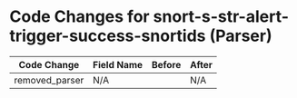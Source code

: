 # Code Changes for snort-s-str-alert-trigger-success-snortids (Parser)

| Code Change | Field Name | Before | After |
|-------------|------------|--------|-------|
| removed_parser | N/A |  | N/A |